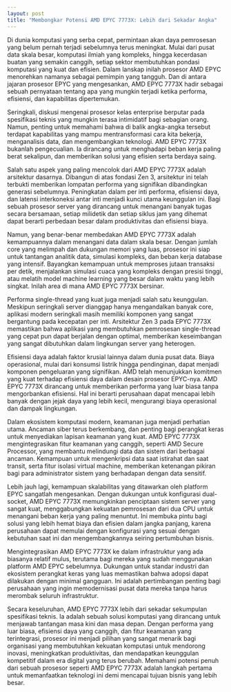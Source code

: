 ```yaml
---
layout: post
title: "Membongkar Potensi AMD EPYC 7773X: Lebih dari Sekadar Angka"
---
```


Di dunia komputasi yang serba cepat, permintaan akan daya pemrosesan yang belum pernah terjadi sebelumnya terus meningkat. Mulai dari pusat data skala besar, komputasi ilmiah yang kompleks, hingga kecerdasan buatan yang semakin canggih, setiap sektor membutuhkan pondasi komputasi yang kuat dan efisien. Dalam lanskap inilah prosesor AMD EPYC menorehkan namanya sebagai pemimpin yang tangguh. Dan di antara jajaran prosesor EPYC yang mengesankan, AMD EPYC 7773X hadir sebagai sebuah pernyataan tentang apa yang mungkin terjadi ketika performa, efisiensi, dan kapabilitas dipertemukan.

Seringkali, diskusi mengenai prosesor kelas enterprise berputar pada spesifikasi teknis yang mungkin terasa intimidatif bagi sebagian orang. Namun, penting untuk memahami bahwa di balik angka-angka tersebut terdapat kapabilitas yang mampu mentransformasi cara kita bekerja, menganalisis data, dan mengembangkan teknologi. AMD EPYC 7773X bukanlah pengecualian. Ia dirancang untuk menghadapi beban kerja paling berat sekalipun, dan memberikan solusi yang efisien serta berdaya saing.

Salah satu aspek yang paling mencolok dari AMD EPYC 7773X adalah arsitektur dasarnya. Dibangun di atas fondasi Zen 3, arsitektur ini telah terbukti memberikan lompatan performa yang signifikan dibandingkan generasi sebelumnya. Peningkatan dalam per inti performa, efisiensi daya, dan latensi interkoneksi antar inti menjadi kunci utama keunggulan ini. Bagi sebuah prosesor server yang dirancang untuk menangani banyak tugas secara bersamaan, setiap milidetik dan setiap siklus jam yang dihemat dapat berarti perbedaan besar dalam produktivitas dan efisiensi biaya.

Namun, yang benar-benar membedakan AMD EPYC 7773X adalah kemampuannya dalam menangani data dalam skala besar. Dengan jumlah core yang melimpah dan dukungan memori yang luas, prosesor ini siap untuk tantangan analitik data, simulasi kompleks, dan beban kerja database yang intensif. Bayangkan kemampuan untuk memproses jutaan transaksi per detik, menjalankan simulasi cuaca yang kompleks dengan presisi tinggi, atau melatih model machine learning yang besar dalam waktu yang lebih singkat. Inilah area di mana AMD EPYC 7773X bersinar.

Performa single-thread yang kuat juga menjadi salah satu keunggulan. Meskipun seringkali server dianggap hanya mengandalkan banyak core, aplikasi modern seringkali masih memiliki komponen yang sangat bergantung pada kecepatan per inti. Arsitektur Zen 3 pada EPYC 7773X memastikan bahwa aplikasi yang membutuhkan pemrosesan single-thread yang cepat pun dapat berjalan dengan optimal, memberikan keseimbangan yang sangat dibutuhkan dalam lingkungan server yang heterogen.

Efisiensi daya adalah faktor krusial lainnya dalam dunia pusat data. Biaya operasional, mulai dari konsumsi listrik hingga pendinginan, dapat menjadi komponen pengeluaran yang signifikan. AMD telah menunjukkan komitmen yang kuat terhadap efisiensi daya dalam desain prosesor EPYC-nya. AMD EPYC 7773X dirancang untuk memberikan performa yang luar biasa tanpa mengorbankan efisiensi. Hal ini berarti perusahaan dapat mencapai lebih banyak dengan jejak daya yang lebih kecil, mengurangi biaya operasional dan dampak lingkungan.

Dalam ekosistem komputasi modern, keamanan juga menjadi perhatian utama. Ancaman siber terus berkembang, dan penting bagi perangkat keras untuk menyediakan lapisan keamanan yang kuat. AMD EPYC 7773X mengintegrasikan fitur keamanan yang canggih, seperti AMD Secure Processor, yang membantu melindungi data dan sistem dari berbagai ancaman. Kemampuan untuk mengenkripsi data saat istirahat dan saat transit, serta fitur isolasi virtual machine, memberikan ketenangan pikiran bagi para administrator sistem yang berhadapan dengan data sensitif.

Lebih jauh lagi, kemampuan skalabilitas yang ditawarkan oleh platform EPYC sangatlah mengesankan. Dengan dukungan untuk konfigurasi dual-socket, AMD EPYC 7773X memungkinkan penciptaan sistem server yang sangat kuat, menggabungkan kekuatan pemrosesan dari dua CPU untuk menangani beban kerja yang paling menuntut. Ini membuka pintu bagi solusi yang lebih hemat biaya dan efisien dalam jangka panjang, karena perusahaan dapat memulai dengan konfigurasi yang sesuai dengan kebutuhan saat ini dan mengembangkannya seiring pertumbuhan bisnis.

Mengintegrasikan AMD EPYC 7773X ke dalam infrastruktur yang ada biasanya relatif mulus, terutama bagi mereka yang sudah menggunakan platform AMD EPYC sebelumnya. Dukungan untuk standar industri dan ekosistem perangkat keras yang luas memastikan bahwa adopsi dapat dilakukan dengan minimal gangguan. Ini adalah pertimbangan penting bagi perusahaan yang ingin memodernisasi pusat data mereka tanpa harus merombak seluruh infrastruktur.

Secara keseluruhan, AMD EPYC 7773X lebih dari sekadar sekumpulan spesifikasi teknis. Ia adalah sebuah solusi komputasi yang dirancang untuk menjawab tantangan masa kini dan masa depan. Dengan performa yang luar biasa, efisiensi daya yang canggih, dan fitur keamanan yang terintegrasi, prosesor ini menjadi pilihan yang sangat menarik bagi organisasi yang membutuhkan kekuatan komputasi untuk mendorong inovasi, meningkatkan produktivitas, dan mendapatkan keunggulan kompetitif dalam era digital yang terus berubah. Memahami potensi penuh dari sebuah prosesor seperti AMD EPYC 7773X adalah langkah pertama untuk memanfaatkan teknologi ini demi mencapai tujuan bisnis yang lebih besar.
